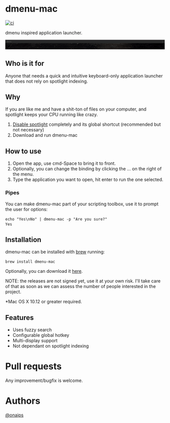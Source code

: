 
# dmenu-mac

[![ci](https://github.com/oNaiPs/dmenu-mac/workflows/Build/badge.svg)](https://github.com/oNaiPs/dmenu-mac)



dmenu inspired application launcher.

![dmenu-mac demo](./demo.gif)

## Who is it for
Anyone that needs a quick and intuitive keyboard-only application launcher that does not rely on spotlight indexing.

## Why
If you are like me and have a shit-ton of files on your computer, and spotlight keeps your CPU running like crazy.

1. [Disable spotlight](https://www.google.com/search?q=disable+spotlight+completely) completely and its global shortcut (recommended but not necessary)
3. Download and run dmenu-mac

## How to use
1. Open the app, use cmd-Space to bring it to front.
2. Optionally, you can change the binding by clicking the ... on the right of the menu.
3. Type the application you want to open, hit enter to run the one selected.

### Pipes
You can make dmenu-mac part of your scripting toolbox, use it to prompt the user for options:
```
echo "Yes\nNo" | dmenu-mac -p "Are you sure?"
Yes
```

## Installation

dmenu-mac can be installed with [brew](https://brew.sh/) running:

```
brew install dmenu-mac
```

Optionally, you can download it [here](https://github.com/oNaiPs/dmenu-mac/releases).

NOTE: the releases are not signed yet, use it at your own risk. I'll take care of that as soon as we can assess the number of people interested in the project.

*Mac OS X 10.12 or greater required.

## Features

- Uses fuzzy search
- Configurable global hotkey
- Multi-display support
- Not dependant on spotlight indexing

# Pull requests
Any improvement/bugfix is welcome.

# Authors

[@onaips](https://twitter.com/onaips)
